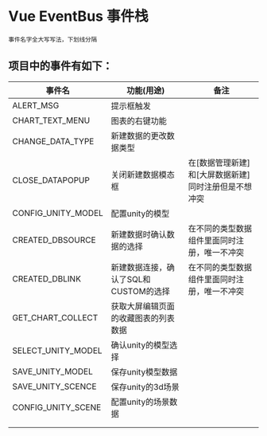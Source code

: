 # Vue EventBus 事件栈

```
事件名字全大写写法，下划线分隔
```
## 项目中的事件有如下：

| 事件名                   | 功能(用途)                            | 备注                                                 |
| ------------------------ | ------------------------------------- | ---------------------------------------------------- |
| ALERT_MSG                | 提示框触发                            |                                                      |
| CHART_TEXT_MENU          | 图表的右键功能                        |                                                      |
| CHANGE_DATA_TYPE         | 新建数据的更改数据类型                |                                                      |
| CLOSE_DATAPOPUP      | 关闭新建数据模态框                    | 在[数据管理新建]和[大屏数据新建]同时注册但是不想冲突 |
| CONFIG_UNITY_MODEL       | 配置unity的模型                       |                                                      |
| CREATED_DBSOURCE      | 新建数据时确认数据的选择              | 在不同的类型数据组件里面同时注册，唯一不冲突         |
| CREATED_DBLINK | 新建数据连接，确认了SQL和CUSTOM的选择 | 在不同的类型数据组件里面同时注册，唯一不冲突         |
| GET_CHART_COLLECT        | 获取大屏编辑页面的收藏图表的列表数据  |                                                      |
| SELECT_UNITY_MODEL       | 确认unity的模型选择                   |                                                      |
| SAVE_UNITY_MODEL         | 保存unity模型数据                     |                                                      |
| SAVE_UNITY_SCENCE        | 保存unity的3d场景                     |                                                      |
| CONFIG_UNITY_SCENE       | 配置unity的场景数据                   |                                                      |
|                          |                                       |                                                      |
|                          |                                       |                                                      |